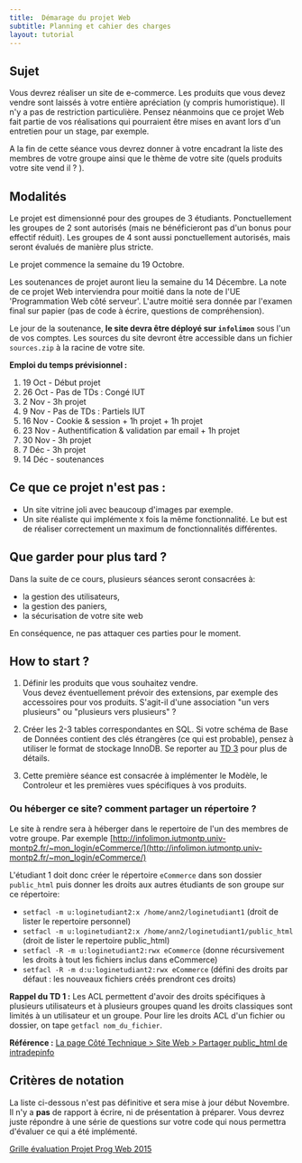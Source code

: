 ```yaml
---
title:  Démarage du projet Web
subtitle: Planning et cahier des charges 
layout: tutorial
---
```


<!-- Dire modalités évaluation sans dossier ni présentation, déposer le site sur infolimon -->

## Sujet

Vous devrez réaliser un site de e-commerce. Les produits que vous devez vendre
sont laissés à votre entière apréciation (y compris humoristique). Il n'y a pas
de restriction particulière.  Pensez néanmoins que ce projet Web fait partie de
vos réalisations qui pourraient être mises en avant lors d'un entretien pour un
stage, par exemple.

A la fin de cette séance vous devrez donner à votre encadrant la liste des
membres de votre groupe ainsi que le thème de votre site (quels produits votre
site vend il ? ).

## Modalités

Le projet est dimensionné pour des groupes de 3 étudiants.  Ponctuellement les
groupes de 2 sont autorisés (mais ne bénéficieront pas d'un bonus pour effectif
réduit).  Les groupes de 4 sont aussi ponctuellement autorisés, mais seront
évalués de manière plus stricte.

Le projet commence la semaine du 19 Octobre.

Les soutenances de projet auront lieu la semaine du 14 Décembre.  La note de ce
projet Web interviendra pour moitié dans la note de l'UE 'Programmation Web côté
serveur'. L'autre moitié sera donnée par l'examen final sur papier (pas de code
à écrire, questions de compréhension).

Le jour de la soutenance, **le site devra être déployé sur `infolimon`** sous
l'un de vos comptes. Les sources du site devront être accessible dans un fichier
`sources.zip` à la racine de votre site.

**Emploi du temps prévisionnel :**

1. 19 Oct - Début projet
1. 26 Oct - Pas de TDs : Congé IUT
1. 2  Nov - 3h projet
1. 9  Nov - Pas de TDs : Partiels IUT
1. 16 Nov - Cookie & session + 1h projet + 1h projet
1. 23 Nov - Authentification & validation par email + 1h projet
1. 30 Nov - 3h projet
1. 7  Déc - 3h projet
1. 14 Déc - soutenances


## Ce que ce projet n'est pas :

* Un site vitrine joli avec beaucoup d'images par exemple. 
* Un site réaliste qui implémente `X` fois la même fonctionnalité.  Le but est
de réaliser correctement un maximum de fonctionnalités différentes.

## Que garder pour plus tard ?

Dans la suite de ce cours, plusieurs séances seront consacrées à: 

* la gestion des utilisateurs,
* la gestion des paniers, 
* la sécurisation de votre site web

En conséquence, ne pas attaquer ces parties pour le moment. 

## How to start ?

1. Définir les produits que vous souhaitez vendre.  
Vous devez éventuellement prévoir des extensions, par exemple des accessoires
pour vos produits.  S'agit-il d'une association "un vers plusieurs" ou
"plusieurs vers plusieurs" ?

2. Créer les 2-3 tables correspondantes en SQL. Si votre schéma de Base de
Données contient des clés étrangères (ce qui est probable), pensez à utiliser le
format de stockage InnoDB. Se reporter au
[TD 3](http://romainlebreton.github.io/ProgWeb-CoteServeur/tutorials/tutorial3.html)
pour plus de détails.

3. Cette première séance est consacrée à implémenter le Modèle, le Controleur et
   les premières vues spécifiques à vos produits.

### Ou héberger ce site? comment partager un répertoire ?

Le site à rendre sera à héberger dans le repertoire de l'un des membres de votre groupe. 
Par exemple [http://infolimon.iutmontp.univ-montp2.fr/~mon_login/eCommerce/](http://infolimon.iutmontp.univ-montp2.fr/~mon_login/eCommerce/)

L'étudiant 1 doit donc créer le répertoire `eCommerce` dans son dossier `public_html`
puis donner les droits aux autres étudiants de son groupe sur ce répertoire:

* `setfacl -m u:loginetudiant2:x /home/ann2/loginetudiant1` (droit de
     lister le repertoire personnel)
* `setfacl -m u:loginetudiant2:x /home/ann2/loginetudiant1/public_html` (droit de
     lister le repertoire public_html)
* `setfacl -R -m u:loginetudiant2:rwx eCommerce` (donne récursivement les droits
à tout les fichiers inclus dans eCommerce)
* `setfacl -R -m d:u:loginetudiant2:rwx eCommerce` (défini des droits par
défaut : les nouveaux fichiers créés prendront ces droits)

**Rappel du TD 1 :** Les ACL permettent d'avoir des droits spécifiques à
   plusieurs utilisateurs et à plusieurs groupes quand les droits classiques
   sont limités à un utilisateur et un groupe. Pour lire les droits ACL d'un
   fichier ou dossier, on tape `getfacl nom_du_fichier`.

**Référence :**
  [La page Côté Technique > Site Web > Partager public_html de intradepinfo](https://iutdepinfo.iutmontp.univ-montp2.fr/index.php/cote-technique/site-web/partager-publichtml)

## Critères de notation

La liste ci-dessous n'est pas définitive et sera mise à jour début Novembre. Il
n'y a **pas** de rapport à écrire, ni de présentation à préparer. Vous devrez
juste répondre à une série de questions sur votre code qui nous permettra
d'évaluer ce qui a été implémenté.

[Grille évaluation Projet Prog Web 2015](https://docs.google.com/spreadsheets/d/1CSC5-27rFoJRAlEbQCamBMf3vY6FASgEtcxIKipgwxk/edit#gid=0)

<!--
### Front-Office 

**Rappel:** le projet portant sur la programmation côté serveur, la partie de la note correspondante au design HTML/CSS est faible. 

1. HTML / CSS valides et séparés
3. Problème d’encodage: problème avec les accents dans les textes fixes ou issues de la BD.
4. W3C (plus de 10 erreurs  / 1-2 erreurs / aucune erreur)
5. Factorisation code (aucune / include header+footer / include content)

Pourquoi les items suivants ?
3. utilisation de `<div>` pour la mise en page
2. CSS responsive


### Gestion des formulaires Formulaire (de contacts ou autre)

2. Vérification des données en HTML5 ou Javascript
3. Vérification des données en PHP
4. Re-Remplissage du formulaire en cas d'erreur de saisie.


### Gestion des  utilisateurs

1. mail confirmation pour l'inscription

2. différents niveaux: admin/users

### Gestion du panier 
1. Cookie 

### Back-office

1. Utilisation des sessions: 
2. Message bienvenue
3. Sécurisation de quelques pages (manuellement)
4. Sécurisation de toutes les pages (automatisé via le controleur)

### CRUD

Produits:
Ajout / Suppression  / Modification

Relations annexes nécesitant une jointure (genre accesoires):
Ajout / Suppression  / Modification

### MVC 

1. Vues liste / liste paginée / détail 

2. Critères visant à évaluer la qualité de votre MVC: (to be completed)

Aucun code HTML hors des vues

Aucun SQL hors du modèle 

### Qualité de la démonstration 

-->
